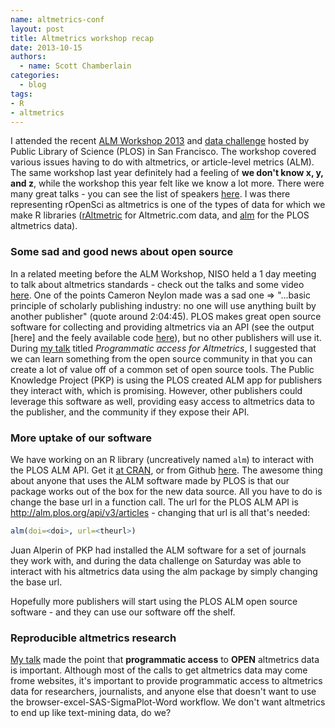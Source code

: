 ```yaml
---
name: altmetrics-conf
layout: post
title: Altmetrics workshop recap
date: 2013-10-15
authors:
  - name: Scott Chamberlain
categories:
  - blog
tags:
- R
- altmetrics
---
```


I attended the recent [ALM Workshop 2013][almworkshop] and [data challenge][datachal] hosted by Public Library of Science (PLOS) in San Francisco. The workshop covered various issues having to do with altmetrics, or article-level metrics (ALM). The same workshop last year definitely had a feeling of **we don't know x, y, and z**, while the workshop this year felt like we know a lot more. There were many great talks - you can see the list of speakers [here][talks]. I was there representing rOpenSci as altmetrics is one of the types of data for which we make R libraries ([rAltmetric][raltmetric] for Altmetric.com data, and [alm][alm] for the PLOS altmetrics data).

### Some sad and good news about open source

In a related meeting before the ALM Workshop, NISO held a 1 day meeting to talk about altmetrics standards - check out the talks and some video [here][niso]. One of the points Cameron Neylon made was a sad one => "...basic principle of scholarly publishing industry: no one will use anything built by another publisher" (quote around 2:04:45). PLOS makes great open source software for collecting and providing altmetrics via an API (see the output [here] and the feely available code [here][almcode]), but no other publishers will use it. During [my talk][talk] titled *Programmatic access for Altmetrics*, I suggested that we can learn something from the open source community in that you can create a lot of value off of a common set of open source tools. The Public Knowledge Project (PKP) is using the PLOS created ALM app for publishers they interact with, which is promising. However, other publishers could leverage this software as well, providing easy access to altmetrics data to the publisher, and the community if they expose their API.

### More uptake of our software

We have working on an R library (uncreatively named `alm`) to interact with the PLOS ALM API. Get it [at CRAN][almcran], or from Github [here][almgit]. The awesome thing about anyone that uses the ALM software made by PLOS is that our package works out of the box for the new data source. All you have to do is change the base url in a function call. The url for the PLOS ALM API is http://alm.plos.org/api/v3/articles - changing that url is all that's needed:

```r
alm(doi=<doi>, url=<theurl>)
```

Juan Alperin of PKP had installed the ALM software for a set of journals they work with, and during the data challenge on Saturday was able to interact with his altmetrics data using the alm package by simply changing the base url.

Hopefully more publishers will start using the PLOS ALM open source software - and they can use our software off the shelf.

### Reproducible altmetrics research

[My talk][talk] made the point that **programmatic access** to **OPEN** altmetrics data is important. Although most of the calls to get altmetrics data may come frome websites, it's important to provide programmatic access to altmetrics data for researchers, journalists, and anyone else that doesn't want to use the browser-excel-SAS-SigmaPlot-Word workflow. We don't want altmetrics to end up like text-mining data, do we?

[almworkshop]: http://article-level-metrics.plos.org/alm-workshop-2013/
[datachal]: http://almdatachallenge.eventbrite.com/
[talks]: http://article-level-metrics.plos.org/alm-workshop-2013-preliminary-program/
[niso]: http://www.niso.org/topics/tl/altmetrics_initiative/
[talk]: http://recology.info/posterstalks/plosalm13/#1
[almapp]: http://alm.plos.org/
[almcode]: https://github.com/articlemetrics/alm
[almcran]: http://cran.r-project.org/web/packages/alm/index.html
[almgit]: https://github.com/ropensci/alm
[raltmetric]: https://github.com/ropensci/raltmetric
[alm]: https://github.com/ropensci/alm
